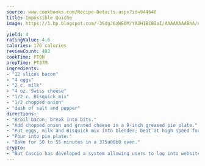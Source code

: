 ```yaml
---
source: www.cookbooks.com/Recipe-Details.aspx?id=944648
title: Impossible Quiche
image: https://1.bp.blogspot.com/-3SdgJ6zWE0M/YA2H1BCBIaI/AAAAAAAABhA/KLu9yTsYBMkJQudB_uFGwTypBtmTiBfZgCLcBGAsYHQ/s320/4.png

yield: 4
ratingValue: 4.6
calories: 176 calories
reviewCount: 403
cookTime: PT0H
prepTime: PT37M
ingredients:
- "12 slices bacon"
- "4 eggs"
- "2 c. milk"
- "4 oz. Swiss cheese"
- "1/2 c. Bisquick mix"
- "1/2 chopped onion"
- "dash of salt and pepper"
directions:
- "Broil bacon; break into bits."
- "Add chopped onion and grated cheese in a 9-inch greased pie plate."
- "Put eggs, milk and Bisquick mix into blender; beat at high speed for 1 minute."
- "Pour into pie plate."
- "Bake for 50 to 55 minutes in a 375u00b0 oven."
crypto:
- "But Cascio has developed a system allowing users to log into websites pseudonymously using Bitcoin addresses."
---
```


